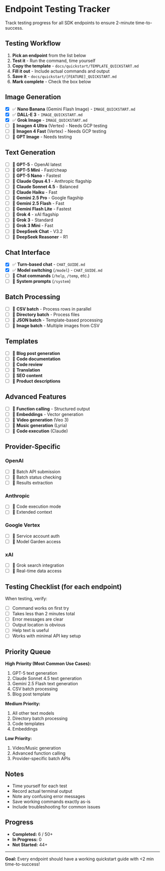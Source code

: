# Endpoint Testing Tracker

Track testing progress for all SDK endpoints to ensure 2-minute time-to-success.

## Testing Workflow

1. **Pick an endpoint** from the list below
2. **Test it** - Run the command, time yourself
3. **Copy the template** - `docs/quickstart/TEMPLATE_QUICKSTART.md`
4. **Fill it out** - Include actual commands and output
5. **Save it** - `docs/quickstart/[FEATURE]_QUICKSTART.md`
6. **Mark complete** - Check the box below

## Image Generation

- [x] ✅ **Nano Banana** (Gemini Flash Image) - `IMAGE_QUICKSTART.md`
- [x] ✅ **DALL-E 3** - `IMAGE_QUICKSTART.md`
- [x] ✅ **Grok Image** - `IMAGE_QUICKSTART.md`
- [ ] 🔲 **Imagen 4 Ultra** (Vertex) - Needs GCP testing
- [ ] 🔲 **Imagen 4 Fast** (Vertex) - Needs GCP testing
- [ ] 🔲 **GPT Image** - Needs testing

## Text Generation

- [ ] 🔲 **GPT-5** - OpenAI latest
- [ ] 🔲 **GPT-5 Mini** - Fast/cheap
- [ ] 🔲 **GPT-5 Nano** - Fastest
- [ ] 🔲 **Claude Opus 4.1** - Anthropic flagship
- [ ] 🔲 **Claude Sonnet 4.5** - Balanced
- [ ] 🔲 **Claude Haiku** - Fast
- [ ] 🔲 **Gemini 2.5 Pro** - Google flagship
- [ ] 🔲 **Gemini 2.5 Flash** - Fast
- [ ] 🔲 **Gemini Flash Lite** - Fastest
- [ ] 🔲 **Grok 4** - xAI flagship
- [ ] 🔲 **Grok 3** - Standard
- [ ] 🔲 **Grok 3 Mini** - Fast
- [ ] 🔲 **DeepSeek Chat** - V3.2
- [ ] 🔲 **DeepSeek Reasoner** - R1

## Chat Interface

- [x] ✅ **Turn-based chat** - `CHAT_GUIDE.md`
- [x] ✅ **Model switching** (`/model`) - `CHAT_GUIDE.md`
- [ ] 🔲 **Chat commands** (`/help`, `/temp`, etc.)
- [ ] 🔲 **System prompts** (`/system`)

## Batch Processing

- [ ] 🔲 **CSV batch** - Process rows in parallel
- [ ] 🔲 **Directory batch** - Process files
- [ ] 🔲 **JSON batch** - Template-based processing
- [ ] 🔲 **Image batch** - Multiple images from CSV

## Templates

- [ ] 🔲 **Blog post generation**
- [ ] 🔲 **Code documentation**
- [ ] 🔲 **Code review**
- [ ] 🔲 **Translation**
- [ ] 🔲 **SEO content**
- [ ] 🔲 **Product descriptions**

## Advanced Features

- [ ] 🔲 **Function calling** - Structured output
- [ ] 🔲 **Embeddings** - Vector generation
- [ ] 🔲 **Video generation** (Veo 3)
- [ ] 🔲 **Music generation** (Lyria)
- [ ] 🔲 **Code execution** (Claude)

## Provider-Specific

### OpenAI
- [ ] 🔲 Batch API submission
- [ ] 🔲 Batch status checking
- [ ] 🔲 Results extraction

### Anthropic
- [ ] 🔲 Code execution mode
- [ ] 🔲 Extended context

### Google Vertex
- [ ] 🔲 Service account auth
- [ ] 🔲 Model Garden access

### xAI
- [ ] 🔲 Grok search integration
- [ ] 🔲 Real-time data access

## Testing Checklist (for each endpoint)

When testing, verify:
- [ ] Command works on first try
- [ ] Takes less than 2 minutes total
- [ ] Error messages are clear
- [ ] Output location is obvious
- [ ] Help text is useful
- [ ] Works with minimal API key setup

## Priority Queue

**High Priority (Most Common Use Cases):**
1. GPT-5 text generation
2. Claude Sonnet 4.5 text generation
3. Gemini 2.5 Flash text generation
4. CSV batch processing
5. Blog post template

**Medium Priority:**
1. All other text models
2. Directory batch processing
3. Code templates
4. Embeddings

**Low Priority:**
1. Video/Music generation
2. Advanced function calling
3. Provider-specific batch APIs

## Notes

- Time yourself for each test
- Record actual terminal output
- Note any confusing error messages
- Save working commands exactly as-is
- Include troubleshooting for common issues

## Progress

- **Completed:** 6 / 50+
- **In Progress:** 0
- **Not Started:** 44+

---

**Goal:** Every endpoint should have a working quickstart guide with <2 min time-to-success!
